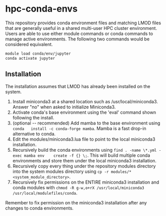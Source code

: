 # hpc-conda-envs
This repository provides conda environment files and matching LMOD files that are generally useful in a shared multi-user HPC cluster environment.
Users are able to use either module commands or conda commands to manage active environments. The following two commands would be considered equivalent.

```bash
module load conda/env/jupyter 
conda activate jupyter
```


## Installation
The installation assumes that LMOD has already been installed on the system.

1. Install miniconda3 at a shared location such as /usr/local/miniconda3.
Answer "no" when asked to initialize Miniconda3.
1. Activate conda's base environment using the 'eval' command shown following
the install.
1. (optional -- recommended) Add mamba to the base environment using `conda  
install -c conda-forge mamba`. Mamba is a fast drop-in alternative to conda.
1. Edit the modules/miniconda3.lua file to point to the local miniconda3 installation.
1. Recursively build the conda environments using `find . -name \*.yml -exec mamba env   
create -f {} \;`. This will build multiple conda environments and store them under the
local miniconda3 installation.
1. Recursively copy every thing under the repository modules directory into the system 
modules directory using `cp -r modules/* <system_module_directory>`.
1. Recursively fix permissions on the ENTIRE miniconda3 installation and conda modules with
`chmod -R g-w,o+rX /usr/local/miniconda3 /usr/local/modulefiles/conda`.

Remember to fix permission on the miniconda3 installation after any changes to conda
environments.

